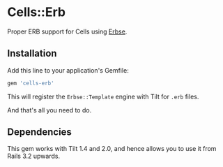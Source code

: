 # Cells::Erb

Proper ERB support for Cells using [Erbse](https://github.com/apotonick/erbse).

## Installation

Add this line to your application's Gemfile:

```ruby
gem 'cells-erb'
```

This will register the `Erbse::Template` engine with Tilt for `.erb` files.

And that's all you need to do.

## Dependencies

This gem works with Tilt 1.4 and 2.0, and hence allows you to use it from Rails 3.2 upwards.